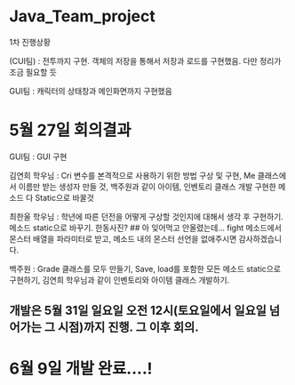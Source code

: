 # Java_Team_project

1차 진행상황

(CUI팀) : 전투까지 구현. 객체의 저장을 통해서 저장과 로드를 구현했음. 다만 정리가 조금 필요할 듯


GUI팀 : 캐릭터의 상태창과 메인화면까지 구현했음


# 5월 27일 회의결과

GUI팀 : GUI 구현

김연희 학우님 : Cri 변수를 본격적으로 사용하기 위한 방법 구상 및 구현, 
                Me 클래스에서 이름만 받는 생성자 만들 것, 백주원과 같이 아이템, 인벤토리 클래스 개발
                구현한 메소드 다 Static으로 바꿀것
                
최한울 학우님 : 학년에 따른 던전을 어떻게 구상할 것인지에 대해서 생각 후 구현하기.  메소드 static으로 바꾸기.
                한동사진? 
                ## 아 잊어먹고 안올렸는데... fight 메소드에서 몬스터 배열을 파라미터로 받고, 메소드 내의 몬스터 선언을
                없애주시면 감사하겠습니다.


백주원 : Grade 클래스를 모두 만들기, Save, load를 포함한 모든 메소드 static으로 구현하기, 김연희 학우님과 같이
          인벤토리와 아이템 클래스 개발하기.
          
      
      
## 개발은 5월 31일 일요일 오전 12시(토요일에서 일요일 넘어가는 그 시점)까지 진행. 그 이후 회의.

# 6월 9일 개발 완료....!

